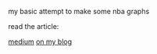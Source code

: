my basic attempt to make some nba graphs

read the article:

[medium](https://kae1506.medium.com/nba-graphing-dont-jump-down-this-rabbit-hole-f3213d87f585)
[on my blog](https://kae1506.github.io/pages/2023/02/14/nba.html)

